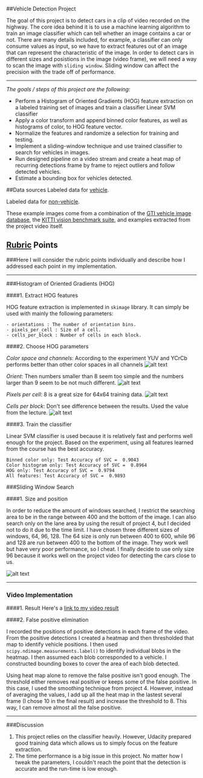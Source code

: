 ##Vehicle Detection Project

The goal of this project is to detect cars in a clip of video recorded on the highway. The core idea behind it is to use a machine learning algorithm to train an image classifier which can tell whether an image contains a car or not. There are many details included, for example, a classifier can only consume values as input, so we have to extract features out of an image that can represent the characteristic of the image. In order to detect cars in different sizes and posistions in the image (video frame), we will need a way to scan the image with `sliding window`. Sliding window can affect the precision with the trade off of performance.

---

*The goals / steps of this project are the following:*

* Perform a Histogram of Oriented Gradients (HOG) feature extraction on a labeled training set of images and train a classifier Linear SVM classifier
* Apply a color transform and append binned color features, as well as histograms of color, to HOG feature vector. 
* Normalize the features and randomize a selection for training and testing.
* Implement a sliding-window technique and use trained classifier to search for vehicles in images.
* Run designed pipeline on a video stream and create a heat map of recurring detections frame by frame to reject outliers and follow detected vehicles.
* Estimate a bounding box for vehicles detected.

[//]: # (Image References)
[image1]: ./output_images/color_space.png
[image2]: ./output_images/orient.png
[image3]: ./output_images/pix_per_cell.png
[image4]: ./output_images/cell_per_block.png
[image5]: ./output_images/heatmap.png
[video1]: ./project_video_output.mp4

##Data sources
Labeled data for [vehicle](https://s3.amazonaws.com/udacity-sdc/Vehicle_Tracking/vehicles.zip).

Labeled data for [non-vehicle](https://s3.amazonaws.com/udacity-sdc/Vehicle_Tracking/non-vehicles.zip).

These example images come from a combination of the [GTI vehicle image database](http://www.gti.ssr.upm.es/data/Vehicle_database.html), the [KITTI vision benchmark suite](http://www.cvlibs.net/datasets/kitti/), and examples extracted from the project video itself.


## [Rubric](https://review.udacity.com/#!/rubrics/513/view) Points
###Here I will consider the rubric points individually and describe how I addressed each point in my implementation.  

---
###Histogram of Oriented Gradients (HOG)

####1. Extract HOG features

HOG feature extraction is implemented in `skimage` library. It can simply be used with mainly the following parameters:
```
- orientations : The number of orientation bins.
- pixels_per_cell : Size of a cell.
- cells_per_block : Number of cells in each block.
```

####2. Choose HOG parameters

*Color space and channels*: According to the experiment YUV and YCrCb performs better than other color spaces in all channels 
![alt text][image1]

*Orient*: Then numbers smaller than 8 seem too simple and the numbers larger than 9 seem to be not much different.
![alt text][image2]

*Pixels per cell*: 8 is a great size for 64x64 training data.
![alt text][image3]

*Cells per block*: Don't see difference between the results. Used the value from the lecture.
![alt text][image4]


####3. Train the classifier

Linear SVM classifier is used because it is relatively fast and performs well enough for the project. 
Based on the experiment, using all features learned from the course has the best accuracy.
```
Binned color only: Test Accuracy of SVC =  0.9043
Color histogram only: Test Accuracy of SVC =  0.8964
HOG only: Test Accuracy of SVC =  0.9794
All features: Test Accuracy of SVC =  0.9893
```

###Sliding Window Search

####1. Size and position

In order to reduce the amount of windows searched, I restrict the searching area to be in the range between 400 and the bottom of the image. I can also search only on the lane area by using the result of project 4, but I decided not to do it due to the time limit. I have chosen three different sizes of windows, 64, 96, 128. The 64 size is only run between 400 to 600, while 96 and 128 are run between 400 to the bottom of the image. They work well but have very poor performance, so I cheat. I finally decide to use only size 96 because it works well on the project video for detecting the cars close to us.

![alt text][image5]

---

### Video Implementation

####1. Result
Here's a [link to my video result](./project_video.mp4)


####2. False positive elimination

I recorded the positions of positive detections in each frame of the video.  From the positive detections I created a heatmap and then thresholded that map to identify vehicle positions.  I then used `scipy.ndimage.measurements.label()` to identify individual blobs in the heatmap.  I then assumed each blob corresponded to a vehicle.  I constructed bounding boxes to cover the area of each blob detected. 

Using heat map alone to remove the false positive isn't good enough. The threshold either removes real positive or keeps some of the false positive. In this case, I used the smoothing technique from project 4. However, instead of averaging the values, I add up all the heat map in the lastest several frame (I chose 10 in the final result) and increase the threshold to 8. This way, I can remove almost all the false positive.

---

###Discussion

1. This project relies on the classifier heavily. However, Udacity prepared good training data which allows us to simply focus on the feature extraction. 
2. The time performance is a big issue in this project. No matter how I tweak the parameters, I couldn't reach the point that the detection is accurate and the run-time is low enough.
